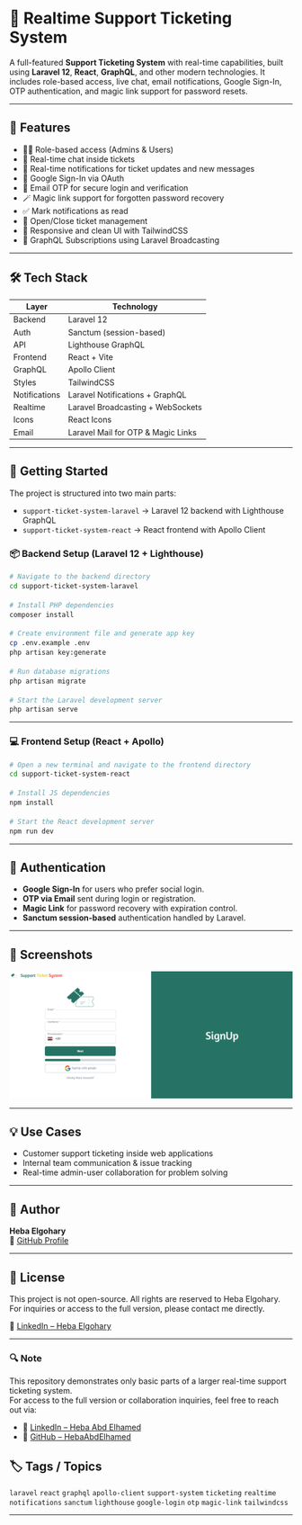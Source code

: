 # 🎫 Realtime Support Ticketing System

A full-featured **Support Ticketing System** with real-time capabilities, built using **Laravel 12**, **React**, **GraphQL**, and other modern technologies. It includes role-based access, live chat, email notifications, Google Sign-In, OTP authentication, and magic link support for password resets.

---

## 🚀 Features

- 🧑‍💼 Role-based access (Admins & Users)
- 💬 Real-time chat inside tickets
- 🔔 Real-time notifications for ticket updates and new messages
- 🔐 Google Sign-In via OAuth
- 📩 Email OTP for secure login and verification
- 🪄 Magic link support for forgotten password recovery
- ✅ Mark notifications as read
- 📂 Open/Close ticket management
- 🎨 Responsive and clean UI with TailwindCSS
- 🔄 GraphQL Subscriptions using Laravel Broadcasting

---

## 🛠️ Tech Stack

| Layer        | Technology                            |
|--------------|----------------------------------------|
| Backend      | Laravel 12                             |
| Auth         | Sanctum (session-based)                |
| API          | Lighthouse GraphQL                     |
| Frontend     | React + Vite                           |
| GraphQL      | Apollo Client                          |
| Styles       | TailwindCSS                            |
| Notifications| Laravel Notifications + GraphQL        |
| Realtime     | Laravel Broadcasting + WebSockets      |
| Icons        | React Icons                            |
| Email        | Laravel Mail for OTP & Magic Links     |


---

## 🚀 Getting Started

The project is structured into two main parts:

- `support-ticket-system-laravel` → Laravel 12 backend with Lighthouse GraphQL
- `support-ticket-system-react` → React frontend with Apollo Client

### 📦 Backend Setup (Laravel 12 + Lighthouse)

```bash
# Navigate to the backend directory
cd support-ticket-system-laravel

# Install PHP dependencies
composer install

# Create environment file and generate app key
cp .env.example .env
php artisan key:generate

# Run database migrations
php artisan migrate

# Start the Laravel development server
php artisan serve
```

---

### 💻 Frontend Setup (React + Apollo)

```bash
# Open a new terminal and navigate to the frontend directory
cd support-ticket-system-react

# Install JS dependencies
npm install

# Start the React development server
npm run dev
```

---

## 🔐 Authentication

- **Google Sign-In** for users who prefer social login.
- **OTP via Email** sent during login or registration.
- **Magic Link** for password recovery with expiration control.
- **Sanctum session-based** authentication handled by Laravel.

---

## 📸 Screenshots

![App Screenshot](readmeImage.png)


---

## 💡 Use Cases

- Customer support ticketing inside web applications
- Internal team communication & issue tracking
- Real-time admin-user collaboration for problem solving

---

## 👤 Author

**Heba Elgohary**  
🔗 [GitHub Profile](https://github.com/HebaAbdElhamed)

---

## 📄 License

This project is not open-source. All rights are reserved to Heba Elgohary.  
For inquiries or access to the full version, please contact me directly.

🔗 [LinkedIn – Heba Elgohary](https://www.linkedin.com/in/hebaabdelhamed/)


---

### 🔍 Note

This repository demonstrates only basic parts of a larger real-time support ticketing system.  
For access to the full version or collaboration inquiries, feel free to reach out via:

- 🔗 [LinkedIn – Heba Abd Elhamed](https://www.linkedin.com/in/hebaabdelhamed/)
- 🐙 [GitHub – HebaAbdElhamed](https://github.com/HebaAbdElhamed)



## 🏷️ Tags / Topics

`laravel` `react` `graphql` `apollo-client` `support-system` `ticketing` `realtime` `notifications` `sanctum` `lighthouse` `google-login` `otp` `magic-link` `tailwindcss`

---
